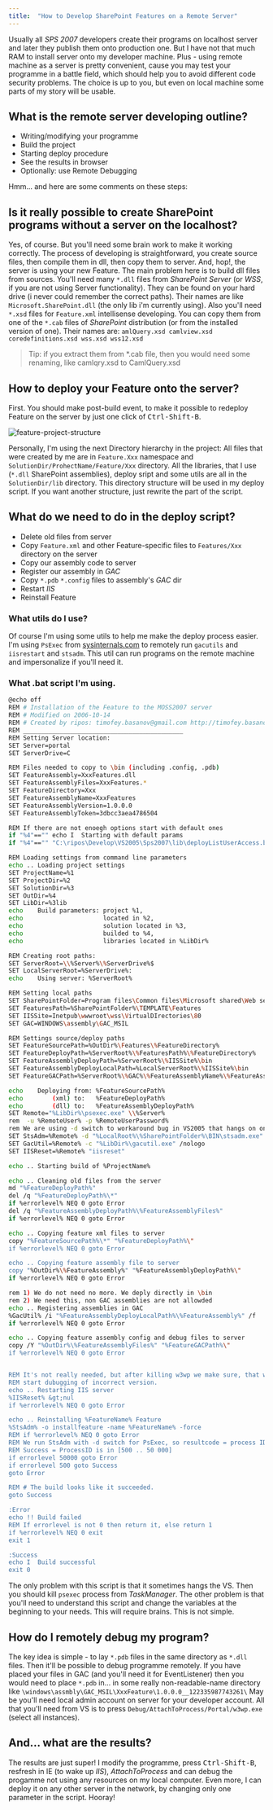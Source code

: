 ```yaml
---
title:  "How to Develop SharePoint Features on a Remote Server"
---
```


Usually all *SPS 2007* developers create their programs on localhost server and later they publish them onto production one.   But I have not that much RAM to install server onto my developer machine. Plus - using remote machine as a server is pretty convenient, cause you may test your programme in a battle field, which should help you to avoid different code security problems.     The choice is up to you, but even on local machine some parts of my story will be usable.

<!--more-->

## What is the remote server developing outline?

  - Writing/modifying your programme
  - Build the project
  - Starting deploy procedure
  - See the results in browser
  - Optionally: use Remote Debugging

Hmm... and here are some comments on these steps:

## Is it really possible to create SharePoint programs without a server on the localhost?

Yes, of course. But you'll need some brain work to make it working correctly.    The process of developing is straightforward, you create source files, then compile them in dll, then copy them to server. And, hop!, the server is using your new Feature.    The main problem here is to build dll files from sources. You'll need many `*.dll` files from *SharePoint Server* (or *WSS*, if you are not using Server functionality). They can be found on your hard drive (i never could remember the correct paths). Their names are like `Microsoft.SharePoint.dll` (the only lib i'm currently using).    Also you'll need `*.xsd` files for `Feature.xml` intellisense developing. You can copy them from one of the `*.cab` files of *SharePoint* distribution (or from the installed version of one).  Their names are: `amlQuery.xsd camlview.xsd coredefinitions.xsd wss.xsd wss12.xsd`

> Tip: if you extract them from \*.cab file, then you would need some renaming, like camlqry.xsd to CamlQuery.xsd

## How to deploy your Feature onto the server?

First. You should make post-build event, to make it possible to redeploy Feature on the server by just one click of <kbd>Ctrl-Shift-B</kbd>.

![feature-project-structure](/assets/feature-project-structure.png)

Personally, I'm using the next Directory hierarchy in the project:    All files that were created by me are in `Feature.Xxx` namespace and `SolutionDir/ProhectName/Feature/Xxx` directory. All the libraries, that I use (`*.dll` SharePoint assemblies), deploy sript and some utils are all in the `SolutionDir/lib` directory. This directory structure will be used in my deploy script. If you want another structure, just rewrite the part of the script.

## What do we need to do in the deploy script?

  - Delete old files from server
  - Copy `Feature.xml` and other Feature-specific files to `Features/Xxx` directory on the server
  - Copy our assembly code to server
  - Register our assembly in *GAC*
  - Copy `*.pdb` `*.config` files to assembly's *GAC* dir
  - Restart *IIS*
  - Reinstall Feature

### What utils do I use?

Of course I'm using some utils to help me make the deploy process easier.    I'm using `PsExec` from [sysinternals.com](http://sysinternals.com) to remotely run `gacutils` and `iisrestart` and `stsadm`. This util can run programs on the remote machine and impersonalize if you'll need it.

### What .bat script I'm using.

```sh
@echo off
REM # Installation of the Feature to the MOSS2007 server
REM # Modified on 2006-10-14
REM # Created by ripos: timofey.basanov@gmail.com http://timofey.basanov.googlepages.com
REM ____________________________________________
REM Setting Server location:
SET Server=portal
SET ServerDrive=C

REM Files needed to copy to \bin (including .config, .pdb)
SET FeatureAssembly=XxxFeatures.dll
SET FeatureAssemblyFiles=XxxFeatures.*
SET FeatureDirectory=Xxx
SET FeatureAssemblyName=XxxFeatures
SET FeatureAssemblyVersion=1.0.0.0
SET FeatureAssemblyToken=3dbcc3aea4786504

REM If there are not enoegh options start with default ones
if "%4"=="" echo I  Starting with default params
if "%4"=="" "C:\ripos\Develop\VS2005\Sps2007\lib\deployListUserAccess.bat" ListUserAccess C:\ripos\Develop\VS2005\Sps2007\ListUserAccess\ C:\ripos\Develop\VS2005\Sps2007\ C:\ripos\Develop\VS2005\Sps2007\ListUserAccess\bin\Debug\

REM Loading settings from command line parameters
echo .. Loading project settings
SET ProjectName=%1
SET ProjectDir=%2
SET SolutionDir=%3
SET OutDir=%4
SET LibDir=%3lib
echo    Build parameters: project %1,
echo                      located in %2,
echo                      solution located in %3,
echo                      builded to %4,
echo                      libraries located in %LibDir%

REM Creating root paths:
SET ServerRoot=\\%Server%\%ServerDrive%$
SET LocalServerRoot=%ServerDrive%:
echo    Using server: %ServerRoot%

REM Setting local paths
SET SharePointFolder=Program files\Common files\Microsoft shared\Web server extensions\12
SET FeaturesPath=%SharePointFolder%\TEMPLATE\Features
SET IISSite=Inetpub\wwwroot\wss\VirtualDIrectories\80
SET GAC=WINDOWS\assembly\GAC_MSIL

REM Settings source/deploy paths
SET FeatureSourcePath=%OutDir%\Features\%FeatureDirectory%
SET FeatureDeployPath=%ServerRoot%\%FeaturesPath%\%FeatureDirectory%
SET FeatureAssemblyDeployPath=%ServerRoot%\%IISSite%\bin
SET FeatureAssemblyDeployLocalPath=%LocalServerRoot%\%IISSite%\bin
SET FeatureGACPath=%ServerRoot%\%GAC%\%FeatureAssemblyName%\%FeatureAssemblyVersion%__%FeatureAssemblyToken%

echo    Deploying from: %FeatureSourcePath%
echo        (xml) to:   %FeatureDeployPath%
echo        (dll) to:   %FeatureAssemblyDeployPath%
SET Remote="%LibDir%\psexec.exe" \\%Server%
rem  -u %RemoteUser% -p %RemoteUserPassword%
rem We are using -d switch to workaround bug in VS2005 that hangs on on unknown reason
SET StsAdm=%Remote% -d "%LocalRoot%\%SharePointFolder%\BIN\stsadm.exe"
SET GacUtil=%Remote% -c "%LibDir%\gacutil.exe" /nologo
SET IISReset=%Remote% "iisreset"

echo .. Starting build of %ProjectName%

echo .. Cleaning old files from the server
md "%FeatureDeployPath%"
del /q "%FeatureDeployPath%\*"
if %errorlevel% NEQ 0 goto Error
del /q "%FeatureAssemblyDeployPath%\%FeatureAssemblyFiles%"
if %errorlevel% NEQ 0 goto Error

echo .. Copying feature xml files to server
copy "%FeatureSourcePath%\*" "%FeatureDeployPath%\"
if %errorlevel% NEQ 0 goto Error

echo .. Copying feature assembly file to server
copy "%OutDir%\%FeatureAssembly%" "%FeatureAssemblyDeployPath%\"
if %errorlevel% NEQ 0 goto Error

rem 1) We do not need no more. We deply directly in \bin
rem 2) We need this, non GAC assemblies are not allowded
echo .. Registering assemblies in GAC
%GacUtil% /i "%FeatureAssemblyDeployLocalPath%\%FeatureAssembly%" /f
if %errorlevel% NEQ 0 goto Error

echo .. Copying feature assembly config and debug files to server
copy /Y "%OutDir%\%FeatureAssemblyFiles%" "%FeatureGACPath%\"
if %errorlevel% NEQ 0 goto Error


REM It's not really needed, but after killing w3wp we make sure, that we do not
REM start dubugging of incorrect version.
echo .. Restarting IIS server
%IISReset% &gt;nul
if %errorlevel% NEQ 0 goto Error

echo .. Reinstalling %FeatureName% Feature
%StsAdm% -o installfeature -name %FeatureName% -force
REM if %errorlevel% NEQ 0 goto Error
REM We run StsAdm with -d switch for PsExec, so resultcode = process ID
REM Success = ProcessID is in [500 .. 50 000]
if errorlevel 50000 goto Error
if errorlevel 500 goto Success
goto Error

REM # The build looks like it succeeded.
goto Success

:Error
echo !! Build failed
REM If errorlevel is not 0 then return it, else return 1
if %errorlevel% NEQ 0 exit
exit 1

:Success
echo I  Build successful
exit 0
```

The only problem with this script is that it sometimes hangs the VS. Then you should kill `psexec` process from *TaskManager*.    The other problem is that you'll need to understand this script and change the variables at the beginning to your needs. This will require brains. This is not simple.

## How do I remotely debug my program?

The key idea is simple - to lay `*.pdb` files in the same directory as `*.dll` files. Then it'll be possible to debug programme remotely. If you have placed your files in GAC (and you'll need it for EventListener) then you would need to place `*.pdb` in... in some really non-readable-name directory like `\windows\assmbly\GAC_MSIL\XxxFeature\1.0.0.0__122335987743261\`  May be you'll need local admin account on server for your developer account.    All that you'll need from VS is to press `Debug/AttachToProcess/Portal/w3wp.exe` (select all instances).

## And... what are the results?

The results are just super!    I modify the programme, press <kbd>Ctrl-Shift-B</kbd>, resfresh in IE (to wake up *IIS*), *AttachToProcess* and can debug the progamme not using any resources on my local computer.    Even more, I can deploy it on any other server in the network, by changing only one parameter in the script. Hooray!
